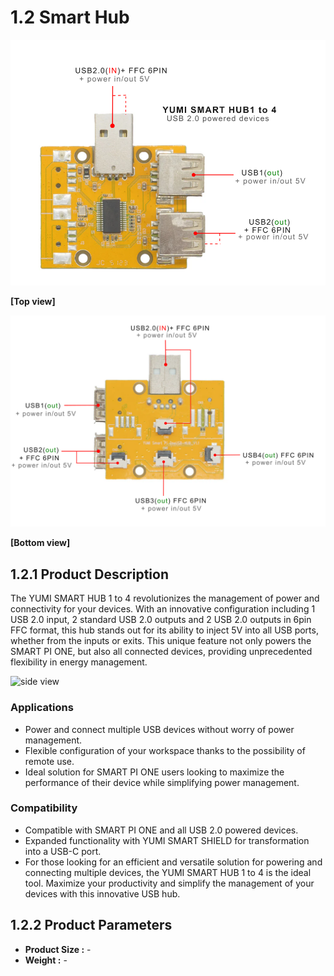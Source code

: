 # 1.2 Smart Hub
<img src="../../img/SmartPi/Yumi_Components/SmartHub_specifications/smart_hub_usb_1_4_top.png" width="560" alt="Top view"> <p align="left">**[Top view]**</p>
<img src="../../img/SmartPi/Yumi_Components/SmartHub_specifications/smart_hub_usb_1_4_bottom.png" width="600" alt="Bottom view"> <p align="left">**[Bottom view]**</p>

## 1.2.1 Product Description
The YUMI SMART HUB 1 to 4 revolutionizes the management of power and connectivity for your devices. With an innovative configuration including 1 USB 2.0 input, 2 standard USB 2.0 outputs and 2 USB 2.0 outputs in 6pin FFC format, this hub stands out for its ability to inject 5V into all USB ports, whether from the inputs or exits. This unique feature not only powers the SMART PI ONE, but also all connected devices, providing unprecedented flexibility in energy management.

<img src="../../img/SmartPi/Yumi_Components/SmartHub_specifications/smart_hub_usb_1_4_side.png)" width="600" alt="side view">

### Applications
* Power and connect multiple USB devices without worry of power management.
* Flexible configuration of your workspace thanks to the possibility of remote use.
* Ideal solution for SMART PI ONE users looking to maximize the performance of their device while simplifying power management.

### Compatibility
* Compatible with SMART PI ONE and all USB 2.0 powered devices.
* Expanded functionality with YUMI SMART SHIELD for transformation into a USB-C port.
* For those looking for an efficient and versatile solution for powering and connecting multiple devices, the YUMI SMART HUB 1 to 4 is the ideal tool. Maximize your productivity and  simplify the management of your devices with this innovative USB hub.

## 1.2.2 Product Parameters
* **Product Size :** -
* **Weight :** -
